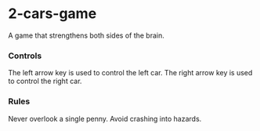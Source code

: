 # 2-cars-game
A game that strengthens both sides of the brain.

### Controls
The left arrow key is used to control the left car.
The right arrow key is used to control the right car.

### Rules
Never overlook a single penny.
Avoid crashing into hazards.
